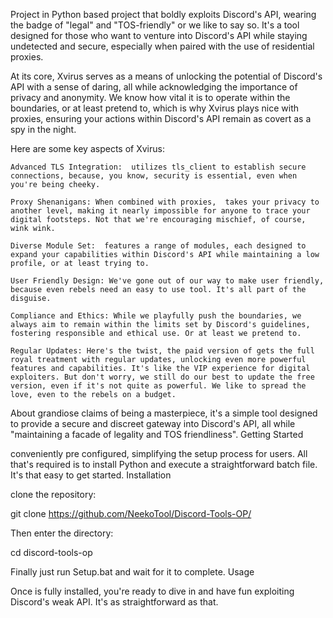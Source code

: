 Project in Python based project that boldly exploits Discord's API, wearing the badge of "legal" and "TOS-friendly" or we like to say so. It's a tool designed for those who want to venture into Discord's API while staying undetected and secure, especially when paired with the use of residential proxies.

At its core, Xvirus serves as a means of unlocking the potential of Discord's API with a sense of daring, all while acknowledging the importance of privacy and anonymity. We know how vital it is to operate within the boundaries, or at least pretend to, which is why Xvirus plays nice with proxies, ensuring your actions within Discord's API remain as covert as a spy in the night.

Here are some key aspects of Xvirus:

    Advanced TLS Integration:  utilizes tls_client to establish secure connections, because, you know, security is essential, even when you're being cheeky.

    Proxy Shenanigans: When combined with proxies,  takes your privacy to another level, making it nearly impossible for anyone to trace your digital footsteps. Not that we're encouraging mischief, of course, wink wink.

    Diverse Module Set:  features a range of modules, each designed to expand your capabilities within Discord's API while maintaining a low profile, or at least trying to.

    User Friendly Design: We've gone out of our way to make user friendly, because even rebels need an easy to use tool. It's all part of the disguise.

    Compliance and Ethics: While we playfully push the boundaries, we always aim to remain within the limits set by Discord's guidelines, fostering responsible and ethical use. Or at least we pretend to.

    Regular Updates: Here's the twist, the paid version of gets the full royal treatment with regular updates, unlocking even more powerful features and capabilities. It's like the VIP experience for digital exploiters. But don't worry, we still do our best to update the free version, even if it's not quite as powerful. We like to spread the love, even to the rebels on a budget.

 About grandiose claims of being a masterpiece, it's a simple tool designed to provide a secure and discreet gateway into Discord's API, all while "maintaining a facade of legality and TOS friendliness".
Getting Started

conveniently pre configured, simplifying the setup process for users. All that's required is to install Python and execute a straightforward batch file. It's that easy to get started.
Installation

clone the repository:

git clone https://github.com/NeekoTool/Discord-Tools-OP/

Then enter the directory:

cd discord-tools-op

Finally just run Setup.bat and wait for it to complete.
Usage

Once  is fully installed, you're ready to dive in and have fun exploiting Discord's weak API. It's as straightforward as that.
